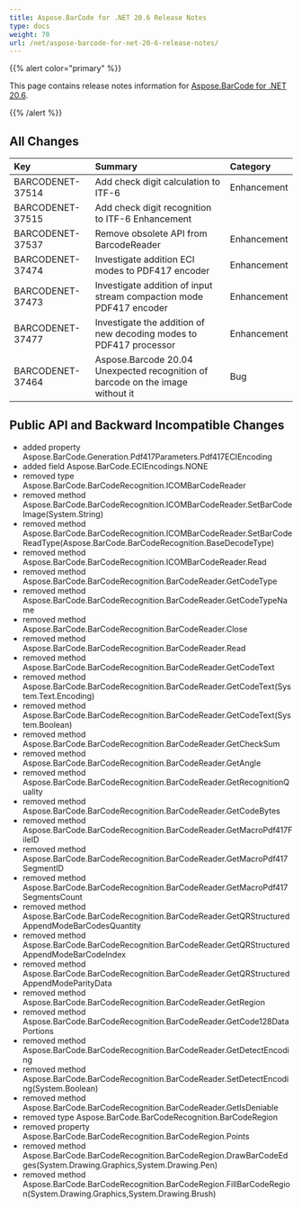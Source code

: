 ```yaml
---
title: Aspose.BarCode for .NET 20.6 Release Notes
type: docs
weight: 70
url: /net/aspose-barcode-for-net-20-6-release-notes/
---
```


{{% alert color="primary" %}} 

This page contains release notes information for [Aspose.BarCode for .NET 20.6](https://downloads.aspose.com/barcode/net/new-releases/aspose.barcode-for-.net-20.6/).

{{% /alert %}} 
## **All Changes**

|**Key**|**Summary**|**Category**|
| :- | :- | :- |
|BARCODENET-37514|Add check digit calculation to ITF-6 |Enhancement|
|BARCODENET-37515|Add check digit recognition to ITF-6	Enhancement|
|BARCODENET-37537|Remove obsolete API from BarcodeReader|Enhancement|
|BARCODENET-37474|Investigate addition ECI modes to PDF417 encoder	|Enhancement|
|BARCODENET-37473|Investigate addition of input stream compaction mode PDF417 encoder	|Enhancement|
|BARCODENET-37477|Investigate the addition of new decoding modes to PDF417 processor	|Enhancement|
|BARCODENET-37464|Aspose.Barcode 20.04 Unexpected recognition of barcode on the image without it |Bug|

## **Public API and Backward Incompatible Changes**
- added property Aspose.BarCode.Generation.Pdf417Parameters.Pdf417ECIEncoding
- added field Aspose.BarCode.ECIEncodings.NONE
- removed type Aspose.BarCode.BarCodeRecognition.ICOMBarCodeReader
- removed method Aspose.BarCode.BarCodeRecognition.ICOMBarCodeReader.SetBarCodeImage(System.String)
- removed method Aspose.BarCode.BarCodeRecognition.ICOMBarCodeReader.SetBarCodeReadType(Aspose.BarCode.BarCodeRecognition.BaseDecodeType)
- removed method Aspose.BarCode.BarCodeRecognition.ICOMBarCodeReader.Read
- removed method Aspose.BarCode.BarCodeRecognition.BarCodeReader.GetCodeType
- removed method Aspose.BarCode.BarCodeRecognition.BarCodeReader.GetCodeTypeName
- removed method Aspose.BarCode.BarCodeRecognition.BarCodeReader.Close
- removed method Aspose.BarCode.BarCodeRecognition.BarCodeReader.Read
- removed method Aspose.BarCode.BarCodeRecognition.BarCodeReader.GetCodeText
- removed method Aspose.BarCode.BarCodeRecognition.BarCodeReader.GetCodeText(System.Text.Encoding)
- removed method Aspose.BarCode.BarCodeRecognition.BarCodeReader.GetCodeText(System.Boolean)
- removed method Aspose.BarCode.BarCodeRecognition.BarCodeReader.GetCheckSum
- removed method Aspose.BarCode.BarCodeRecognition.BarCodeReader.GetAngle
- removed method Aspose.BarCode.BarCodeRecognition.BarCodeReader.GetRecognitionQuality
- removed method Aspose.BarCode.BarCodeRecognition.BarCodeReader.GetCodeBytes
- removed method Aspose.BarCode.BarCodeRecognition.BarCodeReader.GetMacroPdf417FileID
- removed method Aspose.BarCode.BarCodeRecognition.BarCodeReader.GetMacroPdf417SegmentID
- removed method Aspose.BarCode.BarCodeRecognition.BarCodeReader.GetMacroPdf417SegmentsCount
- removed method Aspose.BarCode.BarCodeRecognition.BarCodeReader.GetQRStructuredAppendModeBarCodesQuantity
- removed method Aspose.BarCode.BarCodeRecognition.BarCodeReader.GetQRStructuredAppendModeBarCodeIndex
- removed method Aspose.BarCode.BarCodeRecognition.BarCodeReader.GetQRStructuredAppendModeParityData
- removed method Aspose.BarCode.BarCodeRecognition.BarCodeReader.GetRegion
- removed method Aspose.BarCode.BarCodeRecognition.BarCodeReader.GetCode128DataPortions
- removed method Aspose.BarCode.BarCodeRecognition.BarCodeReader.GetDetectEncoding
- removed method Aspose.BarCode.BarCodeRecognition.BarCodeReader.SetDetectEncoding(System.Boolean)
- removed method Aspose.BarCode.BarCodeRecognition.BarCodeReader.GetIsDeniable
- removed type Aspose.BarCode.BarCodeRecognition.BarCodeRegion
- removed property Aspose.BarCode.BarCodeRecognition.BarCodeRegion.Points
- removed method Aspose.BarCode.BarCodeRecognition.BarCodeRegion.DrawBarCodeEdges(System.Drawing.Graphics,System.Drawing.Pen)
- removed method Aspose.BarCode.BarCodeRecognition.BarCodeRegion.FillBarCodeRegion(System.Drawing.Graphics,System.Drawing.Brush)